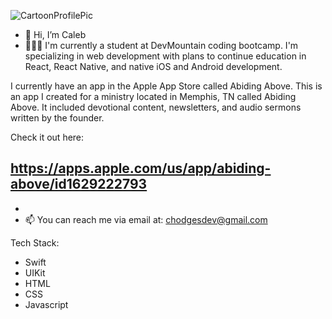
![CartoonProfilePic](https://user-images.githubusercontent.com/95727406/224563521-908d4ac8-738b-4a55-89c6-f3a3081f83c4.png)


- 👋 Hi, I’m Caleb
- 🧑🏻‍💻 I'm currently a student at DevMountain coding bootcamp.  I'm specializing in web development with plans to continue education in React, React Native, and native iOS and Android development. 

I currently have an app in the Apple App Store called Abiding Above.  This is an app I created for a ministry located in Memphis, TN called Abiding Above.  It included devotional content, newsletters, and audio sermons written by the founder.  

Check it out here: 

https://apps.apple.com/us/app/abiding-above/id1629222793
- 
- 
- 📫 You can reach me via email at: chodgesdev@gmail.com

Tech Stack: 

- Swift
- UIKit
- HTML
- CSS
- Javascript

<!---
Chodges86/Chodges86 is a ✨ special ✨ repository because its `README.md` (this file) appears on your GitHub profile.
You can click the Preview link to take a look at your changes.
--->
